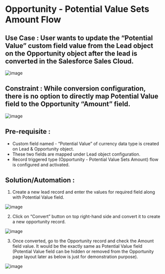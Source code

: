 # Opportunity - Potential Value Sets Amount Flow 

## Use Case : User wants to update the “Potential Value”  custom field value from the Lead object on the Opportunity object after the lead is converted in the Salesforce Sales Cloud. 

![image](https://github.com/Mtalvadi/potentialvalueflow/assets/83495051/6d6851b6-e8a8-4108-a711-7434e543b0c6)

## Constraint : While conversion configuration, there is no option to directly map Potential Value field to the Opportunity “Amount” field. 

![image](https://github.com/Mtalvadi/potentialvalueflow/assets/83495051/f5568b6c-c0bc-4fe7-bdbc-2c5ce1d7a95f)

## Pre-requisite :

-	Custom field named - “Potential Value” of currency data type is created on Lead & Opportunity object.
-	These two fields are mapped under Lead object configuration.
-	Record triggered type (Opportunity - Potential Value Sets Amount) flow is configured and activated.


## Solution/Automation : 

1. Create a new lead record and enter the values for required field along with Potential Value field. 

![image](https://github.com/Mtalvadi/potentialvalueflow/assets/83495051/f9c81d79-6d2c-4ee6-a584-baad355aa365)

2. Click on “Convert” button on top right-hand side and convert it to create a new opportunity record.

![image](https://github.com/Mtalvadi/potentialvalueflow/assets/83495051/d21998d7-90d3-4189-8c33-96807e7161c1)

3. Once converted, go to the Opportunity record and check the Amount field value. It would be the exactly same as Potential Value field (Potential Value field can be hidden or removed from the Opportunity page layout later as below is just for demonstration purpose).

![image](https://github.com/Mtalvadi/potentialvalueflow/assets/83495051/0b3a5961-a381-4428-ae02-5ea4a9704010)



